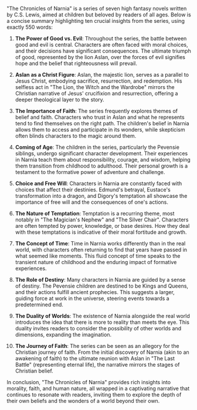 "The Chronicles of Narnia" is a series of seven high fantasy novels written by C.S. Lewis, aimed at children but beloved by readers of all ages. Below is a concise summary highlighting ten crucial insights from the series, using exactly 550 words:

1. **The Power of Good vs. Evil**: Throughout the series, the battle between good and evil is central. Characters are often faced with moral choices, and their decisions have significant consequences. The ultimate triumph of good, represented by the lion Aslan, over the forces of evil signifies hope and the belief that righteousness will prevail.

2. **Aslan as a Christ Figure**: Aslan, the majestic lion, serves as a parallel to Jesus Christ, embodying sacrifice, resurrection, and redemption. His selfless act in "The Lion, the Witch and the Wardrobe" mirrors the Christian narrative of Jesus' crucifixion and resurrection, offering a deeper theological layer to the story.

3. **The Importance of Faith**: The series frequently explores themes of belief and faith. Characters who trust in Aslan and what he represents tend to find themselves on the right path. The children's belief in Narnia allows them to access and participate in its wonders, while skepticism often blinds characters to the magic around them.

4. **Coming of Age**: The children in the series, particularly the Pevensie siblings, undergo significant character development. Their experiences in Narnia teach them about responsibility, courage, and wisdom, helping them transition from childhood to adulthood. Their personal growth is a testament to the formative power of adventure and challenge.

5. **Choice and Free Will**: Characters in Narnia are constantly faced with choices that affect their destinies. Edmund's betrayal, Eustace's transformation into a dragon, and Digory's temptation all showcase the importance of free will and the consequences of one's actions.

6. **The Nature of Temptation**: Temptation is a recurring theme, most notably in "The Magician's Nephew" and "The Silver Chair". Characters are often tempted by power, knowledge, or base desires. How they deal with these temptations is indicative of their moral fortitude and growth.

7. **The Concept of Time**: Time in Narnia works differently than in the real world, with characters often returning to find that years have passed in what seemed like moments. This fluid concept of time speaks to the transient nature of childhood and the enduring impact of formative experiences.

8. **The Role of Destiny**: Many characters in Narnia are guided by a sense of destiny. The Pevensie children are destined to be Kings and Queens, and their actions fulfill ancient prophecies. This suggests a larger, guiding force at work in the universe, steering events towards a predetermined end.

9. **The Duality of Worlds**: The existence of Narnia alongside the real world introduces the idea that there is more to reality than meets the eye. This duality invites readers to consider the possibility of other worlds and dimensions, expanding the imagination.

10. **The Journey of Faith**: The series can be seen as an allegory for the Christian journey of faith. From the initial discovery of Narnia (akin to an awakening of faith) to the ultimate reunion with Aslan in "The Last Battle" (representing eternal life), the narrative mirrors the stages of Christian belief.

In conclusion, "The Chronicles of Narnia" provides rich insights into morality, faith, and human nature, all wrapped in a captivating narrative that continues to resonate with readers, inviting them to explore the depth of their own beliefs and the wonders of a world beyond their own.
